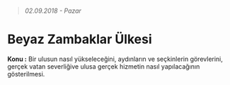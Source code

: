> ###### 02.09.2018 - Pazar

# Beyaz Zambaklar Ülkesi 

**Konu :** Bir ulusun nasıl yükseleceğini, aydınların ve seçkinlerin görevlerini, gerçek vatan severliğive ulusa gerçek hizmetin nasıl yapılacağının gösterilmesi.



